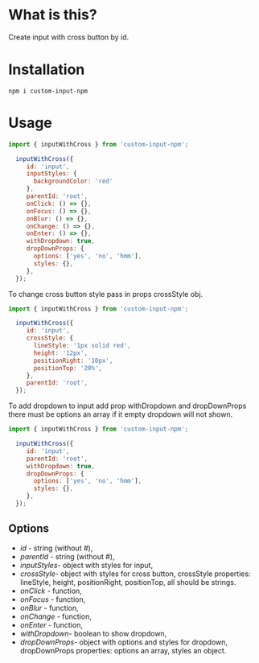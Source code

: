 # What is this?

Create input with cross button by id.

# Installation

`npm i custom-input-npm`

# Usage
```javascript
import { inputWithCross } from 'custom-input-npm';

  inputWithCross({
     id: 'input',
     inputStyles: {
       backgroundColor: 'red'
     },
     parentId: 'root',
     onClick: () => {},
     onFocus: () => {},
     onBlur: () => {},
     onChange: () => {},
     onEnter: () => {},
     withDropdown: true,
     dropDownProps: {
       options: ['yes', 'no', 'hmm'],
       styles: {},
     },
  });
```

To change cross button style pass in props crossStyle obj.
```javascript
import { inputWithCross } from 'custom-input-npm';

  inputWithCross({
     id: 'input',
     crossStyle: {
       lineStyle: '1px solid red',
       height: '12px',
       positionRight: '10px',
       positionTop: '20%',
     },
     parentId: 'root',
  });
```

To add dropdown to input add prop withDropdown and 
dropDownProps there must be options an array if it empty dropdown will not shown.
```javascript
import { inputWithCross } from 'custom-input-npm';

  inputWithCross({
     id: 'input',
     parentId: 'root',
     withDropdown: true,
     dropDownProps: {
       options: ['yes', 'no', 'hmm'],
       styles: {},
     },
  });
```

## Options

*    *id* - string (without #),
*    *parentId* - string (without #),
*    *inputStyles*- object with styles for input,
*    *crossStyle*- object with styles for cross button, 
crossStyle properties: lineStyle, height, positionRight, positionTop, all should be strings.
*    *onClick* - function,
*    *onFocus* - function,
*    *onBlur* - function,
*    *onChange* - function,
*    *onEnter* - function,
*    *withDropdown*- boolean to show dropdown,
*    *dropDownProps*- object with options and styles for dropdown, 
dropDownProps properties: options an array, styles an object.
